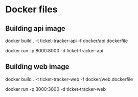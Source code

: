 # Docker files

## Building api image

docker build . -t ticket-tracker-api -f docker/api.dockerfile

docker run -p 8000:8000 -d ticket-tracker-api

## Building web image

docker build . -t ticket-tracker-web -f docker/web.dockerfile

docker run -p 3000:3000 -d ticket-tracker-web
